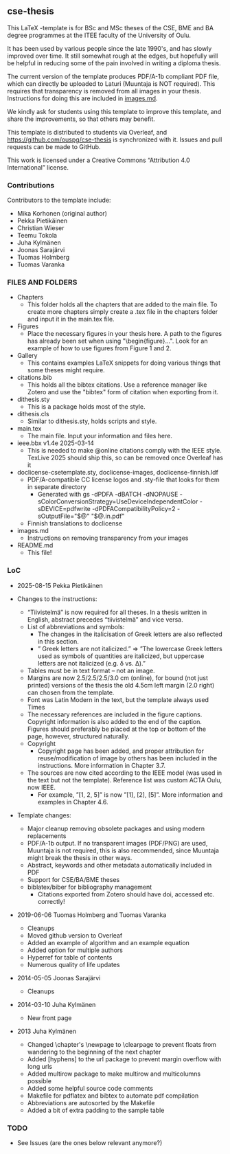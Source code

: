 ## cse-thesis

This LaTeX -template is for BSc and MSc theses of the CSE, BME and BA degree
programmes at the ITEE faculty of the University of Oulu.

It has been used by various people since the late 1990's, and has
slowly improved over time. It  still somewhat rough at the edges,
but hopefully will be helpful in reducing some of the pain involved in
writing a diploma thesis.

The current version of the template produces PDF/A-1b compliant PDF file,
which can directly be uploaded to Laturi (Muuntaja is NOT required).
This requires that transparency is removed from all images in your thesis.
Instructions for doing this are included in [images.md](images.md).

We kindly ask for students using this template to improve this template,
and share the improvements, so that others may benefit.

This template is distributed to students via Overleaf, and
https://github.com/ouspg/cse-thesis is synchronized with it. Issues
and pull requests can be made to GitHub.

This work is licensed under a Creative Commons “Attribution 4.0
International” license.

### Contributions

Contributors to the template include:

 * Mika Korhonen (original author)
 * Pekka Pietikäinen
 * Christian Wieser
 * Teemu Tokola
 * Juha Kylmänen
 * Joonas Sarajärvi
 * Tuomas Holmberg
 * Tuomas Varanka

### FILES AND FOLDERS
 * Chapters
   * This folder holds all the chapters that are added to the main file. To create more chapters simply create a .tex file in the chapters folder and input it in the main.tex file.
 * Figures
   * Place the necessary figures in your thesis here. A path to the figures has already been set when using "\begin{figure}...". Look for an example of how to use figures from Figure 1 and 2.
 * Gallery
   * This contains examples LaTeX snippets for doing various things that some theses might require. 
 * citations.bib
   * This holds all the bibtex citations. Use a reference manager like Zotero and use the "bibtex" form of citation when exporting from it. 
 * dithesis.sty
   * This is a package holds most of the style.
 * dithesis.cls
   * Similar to dithesis.sty, holds scripts and style.
 * main.tex
   * The main file. Input your information and files here.
 * ieee.bbx v1.4e 2025-03-14
   * This is needed to make @online citations comply with the IEEE style. TexLive 2025 should ship this, so can be removed once Overleaf has it
 * doclicense-csetemplate.sty, doclicense-images, doclicense-finnish.ldf
   * PDF/A-compatible CC license logos and .sty-file that looks for them in separate directory
     * Generated with gs -dPDFA -dBATCH -dNOPAUSE -sColorConversionStrategy=UseDeviceIndependentColor -sDEVICE=pdfwrite -dPDFACompatibilityPolicy=2 -sOutputFile="$@" "$@.in.pdf"
   * Finnish translations to doclicense
 * images.md
   * Instructions on removing transparency from your images
 * README.md
   * This file!

### LoC
 * 2025-08-15 Pekka Pietikäinen
  * Changes to the instructions:
    * “Tiivistelmä” is now required for all theses. In a thesis written in English, abstract precedes “tiivistelmä” and vice versa.
    * List of abbreviations and symbols:
      * The changes in the italicisation of Greek letters are also reflected in this section.
      * ” Greek letters are not italicized.” => ”The lowercase Greek letters used as symbols of quantities are italicized, but uppercase letters are not italicized (e.g. δ vs. Δ).”
    * Tables must be in text format – not an image.
    * Margins are now 2.5/2.5/2.5/3.0 cm (online), for bound (not just printed) versions of the thesis the old 4.5cm left margin (2.0 right) can chosen from the template.
    * Font was Latin Modern in the text, but the template always used Times
    * The necessary references are included in the figure captions. Copyright information is also added to the end of the caption. Figures should preferably be placed at the top or bottom of the page, however, structured naturally.
    * Copyright
      *  Copyright page has been added, and proper attribution for reuse/modification of image by others has been included in the instructions. More information in Chapter 3.7.
    * The sources are now cited according to the IEEE model (was used in the text but not the template). Reference list was custom ACTA Oulu, now IEEE.
      * For example, ”[1, 2, 5]” is now ”[1], [2], [5]”. More information and examples in Chapter 4.6.

  * Template changes:
    * Major cleanup removing obsolete packages and using modern replacements
    * PDF/A-1b output. If no transparent images (PDF/PNG) are used, Muuntaja is not required, this is also recommended, since Muuntaja might break the thesis in other ways.
    * Abstract, keywords and other metadata automatically included in PDF
    * Support for CSE/BA/BME theses
    * biblatex/biber for bibliography management
      * Citations exported from Zotero should have doi, accessed etc. correctly!
      
 * 2019-06-06 Tuomas Holmberg and Tuomas Varanka
   * Cleanups 
   * Moved github version to Overleaf
   * Added an example of algorithm and an example equation
   * Added option for multiple authors
   * Hyperref for table of contents
   * Numerous quality of life updates
 * 2014-05-05 Joonas Sarajärvi
   * Cleanups
 * 2014-03-10 Juha Kylmänen
   * New front page 
 * 2013 Juha Kylmänen
   * Changed \chapter's \newpage to \clearpage to prevent floats from wandering to the beginning of the next chapter
   * Added [hyphens] to the url package to prevent margin overflow with long urls
   * Added multirow package to make multirow and multicolumns possible
   * Added some helpful source code comments
   * Makefile for pdflatex and bibtex to automate pdf compilation
   * Abbreviations are autosorted by the Makefile
   * Added a bit of extra padding to the sample table

### TODO   
 * See Issues (are the ones below relevant anymore?)

